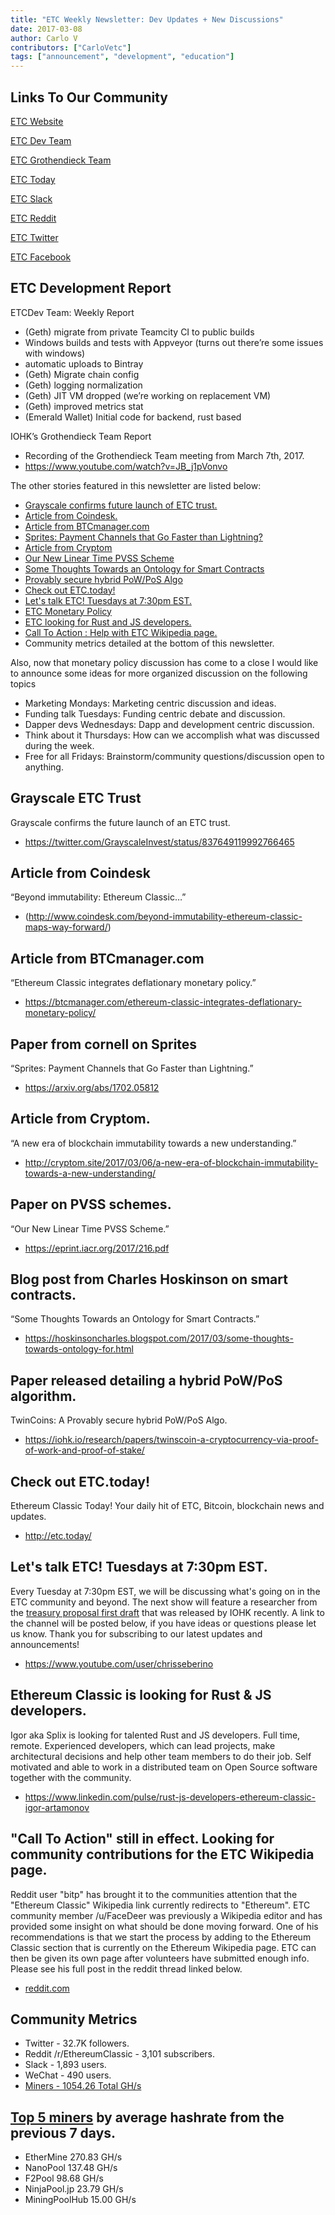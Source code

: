 ```yaml
---
title: "ETC Weekly Newsletter: Dev Updates + New Discussions"
date: 2017-03-08
author: Carlo V
contributors: ["CarloVetc"]
tags: ["announcement", "development", "education"]
---
```



## **Links To Our Community** 

[ETC Website](https://ethereumclassic.github.io/)

[ETC Dev Team](https://www.etcdevteam.com/)

[ETC Grothendieck Team](https://iohk.io/projects/ethereum-classic/#team)

[ETC Today](http://etc.today/)

[ETC Slack](https://ethereumclassic.herokuapp.com/)

[ETC Reddit](https://www.reddit.com/r/EthereumClassic/)

[ETC Twitter](http://twitter.com/eth_classic)

[ETC Facebook](https://www.facebook.com/EthereumClassicETC/)


## **ETC Development Report**

ETCDev Team: Weekly Report

* (Geth) migrate from private Teamcity CI to public builds
* Windows builds and tests with Appveyor (turns out there’re some issues with windows)
* automatic uploads to Bintray
* (Geth) Migrate chain config
* (Geth) logging normalization
* (Geth) JIT VM dropped (we’re working on replacement VM)
* (Geth) improved metrics stat
* (Emerald Wallet) Initial code for backend, rust based

IOHK’s Grothendieck Team Report

* Recording of the Grothendieck Team meeting from March 7th, 2017.  
* https://www.youtube.com/watch?v=JB_j1pVonvo

The other stories featured in this newsletter are listed below: 

* [Grayscale confirms future launch of ETC trust.](https://twitter.com/GrayscaleInvest/status/837649119992766465)
* [Article from Coindesk.](http://www.coindesk.com/beyond-immutability-ethereum-classic-maps-way-forward/)
* [Article from BTCmanager.com](https://btcmanager.com/ethereum-classic-integrates-deflationary-monetary-policy/)
* [Sprites: Payment Channels that Go Faster than Lightning?](https://arxiv.org/abs/1702.05812)
* [Article from Cryptom](http://cryptom.site/2017/03/06/a-new-era-of-blockchain-immutability-towards-a-new-understanding/)
* [Our New Linear Time PVSS Scheme](https://eprint.iacr.org/2017/216.pdf)
* [Some Thoughts Towards an Ontology for Smart Contracts](https://hoskinsoncharles.blogspot.com/2017/03/some-thoughts-towards-ontology-for.html)
* [Provably secure hybrid PoW/PoS Algo](https://iohk.io/research/papers/twinscoin-a-cryptocurrency-via-proof-of-work-and-proof-of-stake/)
* [Check out ETC.today!](http://etc.today/)
* [Let's talk ETC! Tuesdays at 7:30pm EST.](https://www.youtube.com/user/chrisseberino)
* [ETC Monetary Policy](https://github.com/ethereumproject/ECIPs/pull/20/files)
* [ETC looking for Rust and JS developers.](https://www.linkedin.com/pulse/rust-js-developers-ethereum-classic-igor-artamonov)
* [Call To  Action :  Help with ETC Wikipedia page.](https://www.reddit.com/r/EthereumClassic/comments/5bsj3c/ethereum_classic_redirects_to_ethereum_on/)
* Community metrics detailed at the bottom of this newsletter.

Also, now that monetary policy discussion has come to a close I would like to announce some ideas for more organized discussion on the following topics

* Marketing Mondays: Marketing centric discussion and ideas.
* Funding talk Tuesdays: Funding centric debate and discussion.
* Dapper devs Wednesdays: Dapp and development centric discussion. 
* Think about it Thursdays: How can we accomplish what was  discussed during the week.
* Free for all Fridays: Brainstorm/community questions/discussion open to anything.

## **Grayscale ETC Trust**

Grayscale confirms the future launch of an ETC trust.

* https://twitter.com/GrayscaleInvest/status/837649119992766465

## **Article from Coindesk**
“Beyond immutability: Ethereum Classic…”

* (http://www.coindesk.com/beyond-immutability-ethereum-classic-maps-way-forward/)


## **Article from BTCmanager.com**
“Ethereum Classic integrates deflationary monetary policy.”

* https://btcmanager.com/ethereum-classic-integrates-deflationary-monetary-policy/

## **Paper from cornell on Sprites** 
“Sprites: Payment Channels that Go Faster than Lightning.”

* https://arxiv.org/abs/1702.05812

## **Article from Cryptom.** 

“A new era of blockchain immutability towards a new understanding.”

* http://cryptom.site/2017/03/06/a-new-era-of-blockchain-immutability-towards-a-new-understanding/




## **Paper on PVSS schemes.**
“Our New Linear Time PVSS Scheme.”

* https://eprint.iacr.org/2017/216.pdf

## **Blog post from Charles Hoskinson on smart contracts.**
“Some Thoughts Towards an Ontology for Smart Contracts.” 

* https://hoskinsoncharles.blogspot.com/2017/03/some-thoughts-towards-ontology-for.html

## **Paper released detailing a hybrid PoW/PoS algorithm.** 

TwinCoins: A Provably secure hybrid PoW/PoS Algo. 

* https://iohk.io/research/papers/twinscoin-a-cryptocurrency-via-proof-of-work-and-proof-of-stake/

## **Check out ETC.today!**

Ethereum Classic Today! Your daily hit of ETC, Bitcoin, blockchain news and updates.

* http://etc.today/

## **Let's talk ETC! Tuesdays at 7:30pm EST.**
Every Tuesday at 7:30pm EST, we will be discussing what's going on in the ETC community and beyond. The next show will feature a researcher from the [treasury proposal first draft](https://www.scribd.com/document/339563725/Ethereum-Classic-Treasury-System-Proposal-Google-Docs) that was released by IOHK recently. A link to the channel will be posted below, if you have ideas or questions please let us know. Thank you for subscribing to our latest updates and announcements! 

* https://www.youtube.com/user/chrisseberino


## **Ethereum Classic is looking for Rust & JS developers.**

Igor aka Splix is looking for talented Rust and JS developers. Full time, remote. Experienced developers, which can lead projects, make architectural decisions and help other team members to do their job. Self motivated and able to work in a distributed team on Open Source software together with the community.

* https://www.linkedin.com/pulse/rust-js-developers-ethereum-classic-igor-artamonov

## **"Call To Action" still in effect. Looking for community contributions for the ETC Wikipedia page.** 
Reddit user "bitp" has brought it to the communities attention that the "Ethereum Classic" Wikipedia link currently redirects to "Ethereum". ETC community member /u/FaceDeer was previously a Wikipedia editor and has provided some insight on what should be done moving forward. One of his recommendations is that we start the process by adding to the Ethereum Classic section that is currently on the Ethereum Wikipedia page. ETC can then be given its own page after volunteers have submitted enough info. Please see his full post in the reddit thread linked below.

* [reddit.com](https://www.reddit.com/r/EthereumClassic/comments/5bsj3c/ethereum_classic_redirects_to_ethereum_on/)

## **Community Metrics** 

* Twitter - 32.7K followers.
* Reddit /r/EthereumClassic - 3,101 subscribers.
* Slack - 1,893 users.
* WeChat - 490 users.
* [Miners - 1054.26 Total GH/s](https://gastracker.io/stats/miners)

## **[Top 5 miners](https://gastracker.io/stats/miners) by average hashrate from the previous 7 days.** 

* EtherMine	270.83 GH/s
* NanoPool	137.48 GH/s
* F2Pool 98.68 GH/s
* NinjaPool.jp 23.79 GH/s
* MiningPoolHub 15.00 GH/s
